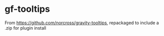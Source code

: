 # gf-tooltips
From https://github.com/norcross/gravity-tooltips, repackaged to include a .zip for plugin install
